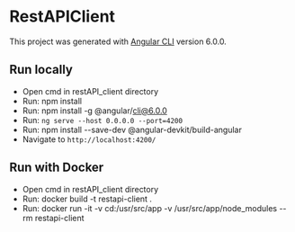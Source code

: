 # RestAPIClient

This project was generated with [Angular CLI](https://github.com/angular/angular-cli) version 6.0.0.

## Run locally

* Open cmd in restAPI_client directory
* Run: npm install
* Run: npm install -g @angular/cli@6.0.0
* Run: `ng serve --host 0.0.0.0 --port=4200`
* Run: npm install --save-dev @angular-devkit/build-angular
* Navigate to `http://localhost:4200/`

## Run with Docker

* Open cmd in restAPI_client directory
* Run: docker build -t restapi-client .
* Run: docker run -it -v cd:/usr/src/app -v /usr/src/app/node_modules --rm restapi-client
